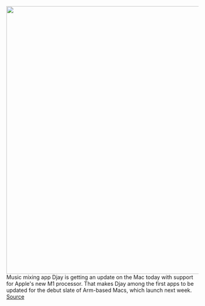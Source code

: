 <img src='https://cdn.vox-cdn.com/thumbor/FWW0qzsvCPRwg8BPSJymh-vW9AA=/0x0:3200x1760/1200x800/filters:focal(1344x624:1856x1136)/cdn.vox-cdn.com/uploads/chorus_image/image/67777454/Hero_Shot.0.png' width='700px' /><br/>
Music mixing app Djay is getting an update on the Mac today with support for Apple's new M1 processor. That makes Djay among the first apps to be updated for the debut slate of Arm-based Macs, which launch next week.
<a href='https://www.theverge.com/2020/11/12/21562195/djay-mac-update-m1-arm-neural-mix-universal'> Source <a/>